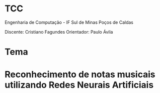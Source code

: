 # TCC

Engenharia de Computação - IF Sul de Minas Poços de Caldas

Discente: Cristiano Fagundes
Orientador: Paulo Ávila

#  Tema
# Reconhecimento de notas musicais utilizando Redes Neurais Artificiais
